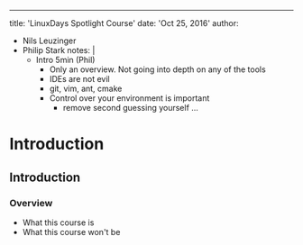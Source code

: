 
---
title:  'LinuxDays Spotlight Course'
date: 'Oct 25, 2016'
author:
- Nils Leuzinger
- Philip Stark
notes: |
    - Intro 5min (Phil)
      - Only an overview. Not going into depth on any of the tools
      - IDEs are not evil
      - git, vim, ant, cmake
      - Control over your environment is important
        - remove second guessing yourself
...

# Introduction

## Introduction

### Overview

- What this course is
- What this course won't be
